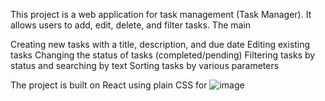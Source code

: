 This project is a web application for task management (Task Manager). It allows users to add, edit, delete, and filter tasks. The main

Creating new tasks with a title, description, and due date
Editing existing tasks
Changing the status of tasks (completed/pending)
Filtering tasks by status and searching by text
Sorting tasks by various parameters

The project is built on React using plain CSS for
![image](https://github.com/user-attachments/assets/ed219ca2-fd09-40fe-add0-9f6dc85acb92)
